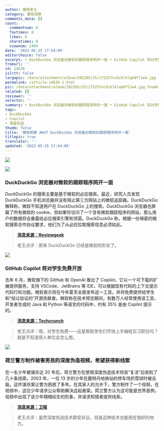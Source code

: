 ```yaml
---
author: 硬核老王
category: 硬核观察
comments_data: []
count:
  commentnum: 0
  favtimes: 0
  likes: 0
  sharetimes: 0
  viewnum: 2404
date: '2022-05-25 17:54:09'
editorchoice: false
excerpt: • DuckDuckGo 浏览器对微软的跟踪程序网开一面 • GitHub Copilot 将对学生免费开放 • 荷兰警方制作被害男孩的深度伪造视频，希望获得新线索
fromurl: ''
id: 14636
islctt: false
largepic: /data/attachment/album/202205/25/175257nc9zklklqm9fl2w4.jpg
permalink: /article-14636-1.html
pic: /data/attachment/album/202205/25/175257nc9zklklqm9fl2w4.jpg.thumb.jpg
related: []
reviewer: ''
selector: ''
summary: • DuckDuckGo 浏览器对微软的跟踪程序网开一面 • GitHub Copilot 将对学生免费开放 • 荷兰警方制作被害男孩的深度伪造视频，希望获得新线索
tags:
- DuckDuckGo
- Copilot
- 深度伪造
thumb: false
title: '硬核观察 #647 DuckDuckGo 浏览器对微软的跟踪程序网开一面'
titlepic: true
translator: ''
updated: '2022-05-25 17:54:09'
---
```


![](/data/attachment/album/202205/25/175257nc9zklklqm9fl2w4.jpg)


![](/data/attachment/album/202205/25/175314y1vf7tyf8fdptuj7.jpg)


### DuckDuckGo 浏览器对微软的跟踪程序网开一面


DuckDuckGo 的搜索主要是基于微软的必应搜索。最近，研究人员发现 DuckDuckGo 手机浏览器并没有阻止第三方网站上的微软追踪器。DuckDuckGo 解释称，微软不知道用户在 DuckDuckGo 上的搜索，DuckDuckGo 浏览器也屏蔽了所有微软的 cookie，但如果你访问了一个含有微软跟踪程序的网站，那么用户的数据将会暴露给必应搜索引擎和领英。DuckDuckGo 称，根据一份保密的微软搜索合作协议要求，他们为了从必应拉取搜索信息必须如此。



> 
> **[消息来源：Reviewgeek](https://www.reviewgeek.com/118915/duckduckgo-isnt-as-private-as-you-thought/)**
> 
> 
> 



> 
> 老王点评：原来 DuckDuckGo 已经是微软的形状了。
> 
> 
> 


![](/data/attachment/album/202205/25/175324h7uldqqmb1nluzdz.jpg)


### GitHub Copilot 将对学生免费开放


去年 6 月，微软旗下的 GitHub 和 OpenAI 推出了 Copilot，它以一个可下载的扩展提供服务，支持 VSCode、JetBrains 等 IDE，可以根据现有代码的上下文提示代码行和功能。微软表示将在今年夏天全面发布这一工具，并将免费提供给学生和“经过验证的”开源贡献者。微软称在技术预览期间，有数万人经常使用该工具，开发者生成的 Java 和 Python 等语言的代码中，约有 35% 是由 Copilot 提示的。



> 
> **[消息来源：Techcrunch](https://techcrunch.com/2022/05/24/copilot-githubs-ai-powered-coding-tool-will-become-generally-available-this-summer/)**
> 
> 
> 



> 
> 老王点评：嗯，对学生免费——这是帮助学生们尽快上手编程实习职位吗？就是不知道用人单位会怎么想。
> 
> 
> 


![](/data/attachment/album/202205/25/175347z6sh23tsbi4gctth.jpg)


### 荷兰警方制作被害男孩的深度伪造视频，希望获得新线索


在一名少年被谋杀近 20 年后，荷兰警方在使用深度伪造技术将其“复活”后收到了几十条线索。2003 年，一位 13 岁的少年在鹿特丹地铁站的停车场扔雪球时被击毙。这件谋杀案让警方困惑了多年。在其家人的允许下，警方制作了一个视频，在视频中，这位少年请求公众帮助解决这起悬案。荷兰警方认为这可能是世界首例，视频中出现了该少年栩栩如生的形象，并请求知情者提供线索。



> 
> **[消息来源：卫报](https://www.theguardian.com/world/2022/may/23/dutch-police-create-deepfake-video-of-murdered-boy-13-in-hope-of-new-leads)**
> 
> 
> 



> 
> 老王点评：虽然深度伪造技术颇受非议，但是这种技术也能用在很好的地方。
> 
> 
>